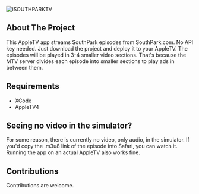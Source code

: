 ![iSOUTHPARKTV](https://user-images.githubusercontent.com/62561593/179314137-daf8ac32-7604-456b-88f7-39b52113d61d.png)

## About The Project

This AppleTV app streams SouthPark episodes from SouthPark.com. No API key needed. Just download the project and deploy it to your AppleTV. 
The episodes will be played in 3-4 smaller video sections. That's because the MTV server divides each episode into smaller sections to play ads in between them.


## Requirements

- XCode
- AppleTV4

## Seeing no video in the simulator? 
For some reason, there is currently no video, only audio, in the simulator. If you'd copy the .m3u8 link of the episode into Safari, you can watch it. Running the app on an actual AppleTV also works fine. 

## Contributions

Contributions are welcome. 
